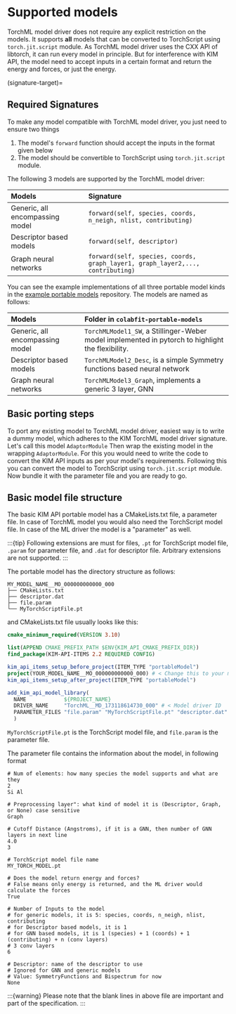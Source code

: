 # Supported models

TorchML model driver does not require any explicit restriction on the models.
It supports **all** models that can be converted to TorchScript using `torch.jit.script` module.
As TorchML model driver uses the CXX API of libtorch, it can run every model in principle.
But for interference with KIM API, the model need to accept inputs in a certain format and 
return the energy and forces, or just the energy.

(signature-target)=
## Required Signatures
To make any model compatible with TorchML model driver, you just need to ensure two things
1. The model's `forward` function should accept the inputs in the format given below
2. The model should be convertible to TorchScript using `torch.jit.script` module.

The following 3 models are supported by the TorchML model driver:

|Models|Signature|
|:-----|:--------|
|Generic, all encompassing model |`forward(self, species, coords, n_neigh, nlist, contributing)`|
|Descriptor based models | `forward(self, descriptor)`|
|Graph neural networks | `forward(self, species, coords, graph_layer1, graph_layer2,..., contributing)`|

You can see the example implementations of all three portable model kinds in
the [example portable models](https://github.com/ipcamit/colabfit-portable-models) repository.
The models are named as follows:

|Models| Folder in `colabfit-portable-models`                                                              |
|:-----|:--------------------------------------------------------------------------------------------------|
|Generic, all encompassing model | `TorchMLModel1_SW`, a Stillinger-Weber model implemented in pytorch to highlight the flexibility. |
|Descriptor based models | `TorchMLModel2_Desc`, is a simple Symmetry functions based neural network                         |
|Graph neural networks | `TorchMLModel3_Graph`, implements a generic 3 layer, GNN                                          |

## Basic porting steps
To port any existing model to TorchML model driver, easiest way is to write a dummy model,
which adheres to the KIM TorchML model driver signature. Let's call this model `AdaptorModule`
Then wrap the existing model in the wrapping `AdaptorModule`. For this you would need to write 
the code to convert the KIM API inputs as per your model's requirements. Following this
you can convert the model to TorchScript using `torch.jit.script` module. Now bundle it 
with the parameter file and you are ready to go.

## Basic model file structure
The basic KIM API portable model has a CMakeLists.txt file, a parameter file. In case
of TorchML model you would also need the TorchScript model file. In case of the ML driver
the model is a "parameter" as well.

:::{tip}
Following extensions are must for files, `.pt` for TorchScript model file, `.param` for parameter file, and `.dat` for descriptor file.
Arbitrary extensions are not supported.
:::

The portable model has the directory structure as follows:
```shell
MY_MODEL_NAME__MO_000000000000_000
├── CMakeLists.txt
├── descriptor.dat
├── file.param
└── MyTorchScriptFile.pt
```

and CMakeLists.txt file usually looks like this:
```cmake
cmake_minimum_required(VERSION 3.10)

list(APPEND CMAKE_PREFIX_PATH $ENV{KIM_API_CMAKE_PREFIX_DIR})
find_package(KIM-API-ITEMS 2.2 REQUIRED CONFIG)

kim_api_items_setup_before_project(ITEM_TYPE "portableModel")
project(YOUR_MODEL_NAME__MO_000000000000_000) # < Change this to your model name
kim_api_items_setup_after_project(ITEM_TYPE "portableModel")

add_kim_api_model_library(
  NAME            ${PROJECT_NAME}
  DRIVER_NAME     "TorchML__MD_173118614730_000" # < Model driver ID
  PARAMETER_FILES "file.param" "MyTorchScriptFile.pt" "descriptor.dat" # < Add the model files here
  )
```
`MyTorchScriptFile.pt` is the TorchScript model file, and `file.param` is the parameter file.

The parameter file contains the information about the model, in following format
```
# Num of elements: how many species the model supports and what are they
2
Si Al

# Preprocessing layer": what kind of model it is (Descriptor, Graph, or None) case sensitive
Graph

# Cutoff Distance (Angstroms), if it is a GNN, then number of GNN layers in next line
4.0
3

# TorchScript model file name
MY_TORCH_MODEL.pt

# Does the model return energy and forces?
# False means only energy is returned, and the ML driver would calculate the forces
True

# Number of Inputs to the model
# for generic models, it is 5: species, coords, n_neigh, nlist, contributing
# for Descriptor based models, it is 1
# for GNN based models, it is 1 (species) + 1 (coords) + 1 (contributing) + n (conv layers)
# 3 conv layers  
6

# Descriptor: name of the descriptor to use
# Ignored for GNN and generic models
# Value: SymmetryFunctions and Bispectrum for now
None
```

:::{warning}
Please note that the blank lines in above file are important and part of the specification.
:::

